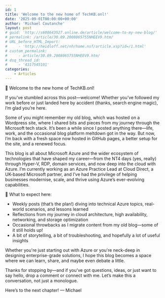 ```yaml
---
id: 1
title: 'Welcome to the new home of TechKB.onl!'
date: '2025-09-01T00:00:00+00:00'
author: 'Michael Coutanche'
layout: post
# guid: 'http://s600643527.online.de/article/welcome-to-my-new-blog/'
# permalink: /article/30.09.2008065755NHEEV9.htm/
# URL_before_HTML_Import:
#     - 'http://heidloff.net/nh/home.nsf/article.xsp?id=/1.html'
# custom_permalink:
#     - article/30.09.2008065755NHEEV9.htm/
# dsq_thread_id:
#     - '4317545101'
categories:
    - Articles
---
```


🚀 Welcome to the new home of TechKB.onl!

If you've stumbled across this post—welcome! Whether you’ve followed my work before or just landed here by accident (thanks, search engine magic), I’m glad you’re here.

Some of you might remember my old blog, which was hosted on a Wordpress site, where I shared bits and pieces from my journey through the Microsoft tech stack. It’s been a while since I posted anything there—life, work, and the occasional blog platform meltdown got in the way. But now, I’m back with a fresh space now hosted in GitHub pages, a better setup for the site, and a renewed focus.

This blog is all about Microsoft Azure and the wider ecosystem of technologies that have shaped my career—from the NT4 days (yes, really) through Hyper-V, RDP, domain services, and now deep into the cloud with Azure. I’m currently working as an Azure Practice Lead at Cloud Direct, a UK-based Microsoft partner, and I’ve had the privilege of helping businesses modernise, scale, and thrive using Azure’s ever-evolving capabilities.

🧠 What to expect here:

* Weekly posts (that’s the plan!) diving into technical Azure topics, real-world scenarios, and lessons learned
* Reflections from my journey in cloud architecture, high availability, networking, and storage optimization
* Occasional throwbacks as I migrate content from my old blog—some of it still holds up!
* A bit of storytelling, a bit of troubleshooting, and hopefully a lot of useful insights

Whether you're just starting out with Azure or you're neck-deep in designing enterprise-grade solutions, I hope this blog becomes a space where we can learn, share, and maybe even debate a little.

Thanks for stopping by—and if you’ve got questions, ideas, or just want to say hello, drop a comment or connect with me. Let’s make this a conversation, not just a monologue.

Here’s to the next chapter! — Michael